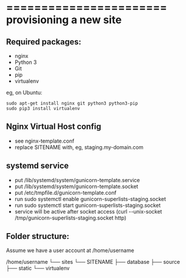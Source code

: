 =======================
provisioning a new site
=======================

## Required packages:

* nginx
* Python 3
* Git
* pip
* virtualenv

eg, on Ubuntu:

    sudo apt-get install nginx git python3 python3-pip
    sudo pip3 install virtualenv

## Nginx Virtual Host config

* see nginx-template.conf
* replace SITENAME with, eg, staging.my-domain.com

## systemd service

* put /lib/systemd/system/gunicorn-template.service
* put /lib/systemd/system/gunicorn-template.socket
* put /etc/tmpfile.d/gunicorn-template.conf
* run sudo systemctl enable gunicorn-superlists-staging.socket
* run sudo systemctl start gunicorn-superlists-staging.socket
* service will be active after socket access (curl --unix-socket /tmp/gunicorn-superlists-staging.socket http)

## Folder structure:
Assume we have a user account at /home/username

/home/username
└── sites
    └── SITENAME
        ├── database
        ├── source
        ├── static
        └── virtualenv
